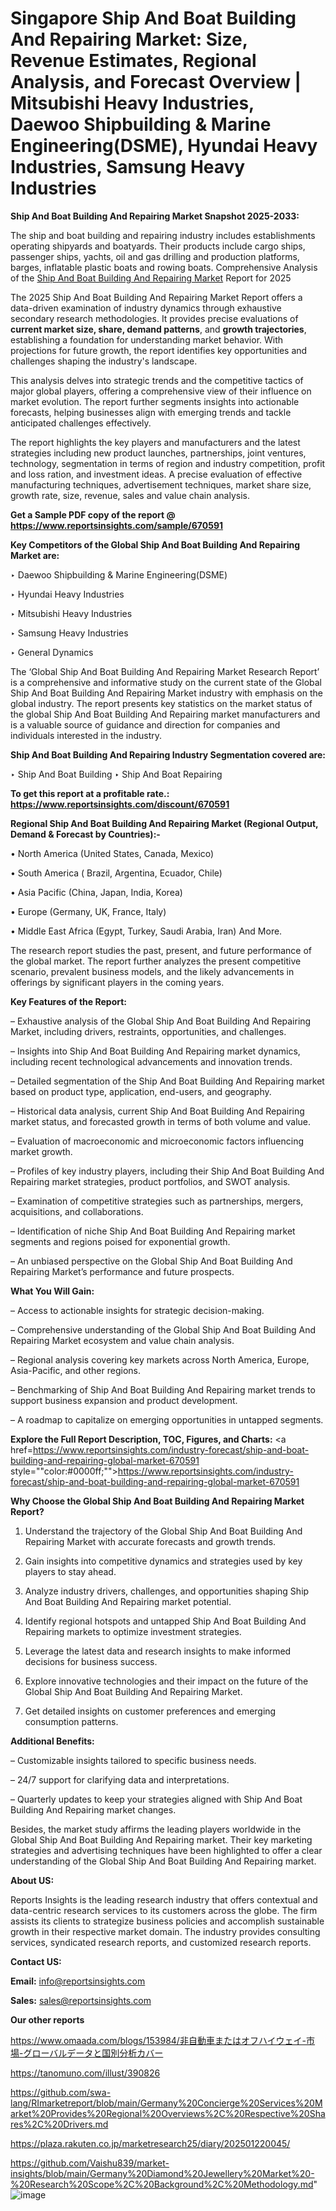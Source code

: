 # Singapore Ship And Boat Building And Repairing Market: Size, Revenue Estimates, Regional Analysis, and Forecast Overview | Mitsubishi Heavy Industries, Daewoo Shipbuilding & Marine Engineering(DSME), Hyundai Heavy Industries, Samsung Heavy Industries

<strong>Ship And Boat Building And Repairing Market Snapshot 2025-2033:</strong>

The ship and boat building and repairing industry includes establishments operating shipyards and boatyards. Their products include cargo ships, passenger ships, yachts, oil and gas drilling and production platforms, barges, inflatable plastic boats and rowing boats. Comprehensive Analysis of the <a href=https://www.reportsinsights.com/sample/670591>Ship And Boat Building And Repairing Market</a> Report for 2025

The 2025 Ship And Boat Building And Repairing Market Report offers a data-driven examination of industry dynamics through exhaustive secondary research methodologies. It provides precise evaluations of <strong>current market size, share, demand patterns</strong>, and <strong>growth trajectories</strong>, establishing a foundation for understanding market behavior. With projections for future growth, the report identifies key opportunities and challenges shaping the industry's landscape.

This analysis delves into strategic trends and the competitive tactics of major global players, offering a comprehensive view of their influence on market evolution. The report further segments insights into actionable forecasts, helping businesses align with emerging trends and tackle anticipated challenges effectively.

The report highlights the key players and manufacturers and the latest strategies including new product launches, partnerships, joint ventures, technology, segmentation in terms of region and industry competition, profit and loss ration, and investment ideas. A precise evaluation of effective manufacturing techniques, advertisement techniques, market share size, growth rate, size, revenue, sales and value chain analysis.

<strong>Get a Sample PDF copy of the report @ <a href=https://www.reportsinsights.com/sample/670591 style=color:#0000ff;>https://www.reportsinsights.com/sample/670591</a></strong>

<strong>Key Competitors of the Global Ship And Boat Building And Repairing Market are:</strong>

‣ Daewoo Shipbuilding & Marine Engineering(DSME)

‣ Hyundai Heavy Industries

‣ Mitsubishi Heavy Industries

‣ Samsung Heavy Industries

‣ General Dynamics

The ‘Global Ship And Boat Building And Repairing Market Research Report’ is a comprehensive and informative study on the current state of the Global Ship And Boat Building And Repairing Market industry with emphasis on the global industry. The report presents key statistics on the market status of the global Ship And Boat Building And Repairing market manufacturers and is a valuable source of guidance and direction for companies and individuals interested in the industry.

<strong>Ship And Boat Building And Repairing Industry Segmentation covered are:</strong>

‣ Ship And Boat Building
‣ Ship And Boat Repairing

<strong>To get this report at a profitable rate.: <a href=https://www.reportsinsights.com/discount/670591 style=color:#0000ff;>https://www.reportsinsights.com/discount/670591</a></strong>

<strong>Regional Ship And Boat Building And Repairing Market (Regional Output, Demand &amp; Forecast by Countries):-</strong>

• North America (United States, Canada, Mexico)

• South America ( Brazil, Argentina, Ecuador, Chile)

• Asia Pacific (China, Japan, India, Korea)

• Europe (Germany, UK, France, Italy)

• Middle East Africa (Egypt, Turkey, Saudi Arabia, Iran) And More.

The research report studies the past, present, and future performance of the global market. The report further analyzes the present competitive scenario, prevalent business models, and the likely advancements in offerings by significant players in the coming years.

<strong>Key Features of the Report:</strong>

– Exhaustive analysis of the Global Ship And Boat Building And Repairing Market, including drivers, restraints, opportunities, and challenges.

– Insights into Ship And Boat Building And Repairing market dynamics, including recent technological advancements and innovation trends.

– Detailed segmentation of the Ship And Boat Building And Repairing market based on product type, application, end-users, and geography.

– Historical data analysis, current Ship And Boat Building And Repairing market status, and forecasted growth in terms of both volume and value.

– Evaluation of macroeconomic and microeconomic factors influencing market growth.

– Profiles of key industry players, including their Ship And Boat Building And Repairing market strategies, product portfolios, and SWOT analysis.

– Examination of competitive strategies such as partnerships, mergers, acquisitions, and collaborations.

– Identification of niche Ship And Boat Building And Repairing market segments and regions poised for exponential growth.

– An unbiased perspective on the Global Ship And Boat Building And Repairing Market’s performance and future prospects.

<strong>What You Will Gain:</strong>

– Access to actionable insights for strategic decision-making.

– Comprehensive understanding of the Global Ship And Boat Building And Repairing Market ecosystem and value chain analysis.

– Regional analysis covering key markets across North America, Europe, Asia-Pacific, and other regions.

– Benchmarking of Ship And Boat Building And Repairing market trends to support business expansion and product development.

– A roadmap to capitalize on emerging opportunities in untapped segments.

<strong>Explore the Full Report Description, TOC, Figures, and Charts:</strong>
<a href=https://www.reportsinsights.com/industry-forecast/ship-and-boat-building-and-repairing-global-market-670591 style=""color:#0000ff;"">https://www.reportsinsights.com/industry-forecast/ship-and-boat-building-and-repairing-global-market-670591</a>

<strong>Why Choose the Global Ship And Boat Building And Repairing Market Report?</strong>

1. Understand the trajectory of the Global Ship And Boat Building And Repairing Market with accurate forecasts and growth trends.

2. Gain insights into competitive dynamics and strategies used by key players to stay ahead.

3. Analyze industry drivers, challenges, and opportunities shaping Ship And Boat Building And Repairing market potential.

4. Identify regional hotspots and untapped Ship And Boat Building And Repairing markets to optimize investment strategies.

5. Leverage the latest data and research insights to make informed decisions for business success.

6. Explore innovative technologies and their impact on the future of the Global Ship And Boat Building And Repairing Market.

7. Get detailed insights on customer preferences and emerging consumption patterns.

<strong>Additional Benefits:</strong>

– Customizable insights tailored to specific business needs.

– 24/7 support for clarifying data and interpretations.

– Quarterly updates to keep your strategies aligned with Ship And Boat Building And Repairing market changes.

Besides, the market study affirms the leading players worldwide in the Global Ship And Boat Building And Repairing market. Their key marketing strategies and advertising techniques have been highlighted to offer a clear understanding of the Global Ship And Boat Building And Repairing market.

<strong><strong>About US</strong>:</strong>

Reports Insights is the leading research industry that offers contextual and data-centric research services to its customers across the globe. The firm assists its clients to strategize business policies and accomplish sustainable growth in their respective market domain. The industry provides consulting services, syndicated research reports, and customized research reports.

<strong>Contact US:</strong>

<p class=><b>Email:</b> <a href=mailto:info@reportsinsights.com>info@reportsinsights.com</a></p>
<p class=><b>Sales:</b> <a href=mailto:sales@reportsinsights.com>sales@reportsinsights.com</a></p>

<strong>Our other reports</strong>

<a href=https://www.omaada.com/blogs/153984/非自動車またはオフハイウェイ-市場-グローバルデータと国別分析カバー>https://www.omaada.com/blogs/153984/非自動車またはオフハイウェイ-市場-グローバルデータと国別分析カバー</a>

<a href=https://tanomuno.com/illust/390826>https://tanomuno.com/illust/390826</a>

<a href=https://github.com/swa-lang/RImarketreport/blob/main/Germany%20Concierge%20Services%20Market%20Provides%20Regional%20Overviews%2C%20Respective%20Shares%2C%20Drivers.md>https://github.com/swa-lang/RImarketreport/blob/main/Germany%20Concierge%20Services%20Market%20Provides%20Regional%20Overviews%2C%20Respective%20Shares%2C%20Drivers.md</a>

<a href=https://plaza.rakuten.co.jp/marketresearch25/diary/202501220045/>https://plaza.rakuten.co.jp/marketresearch25/diary/202501220045/</a>

<a href=https://github.com/Vaishu839/market-insights/blob/main/Germany%20Diamond%20Jewellery%20Market%20-%20Research%20Scope%2C%20Background%2C%20Methodology.md>https://github.com/Vaishu839/market-insights/blob/main/Germany%20Diamond%20Jewellery%20Market%20-%20Research%20Scope%2C%20Background%2C%20Methodology.md</a>"
![image](https://github.com/user-attachments/assets/d2828291-1a2d-46fd-ab0b-09786bf26d0d)
